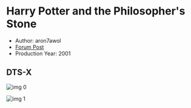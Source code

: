 # Harry Potter and the Philosopher's Stone

* Author: aron7awol
* [Forum Post](https://www.avsforum.com/threads/bass-eq-for-filtered-movies.2995212/post-56841524)
* Production Year: 2001

## DTS-X

![img 0](https://i.imgur.com/gxY2AmM.jpg)

![img 1](https://i.imgur.com/05EnESf.jpg)

